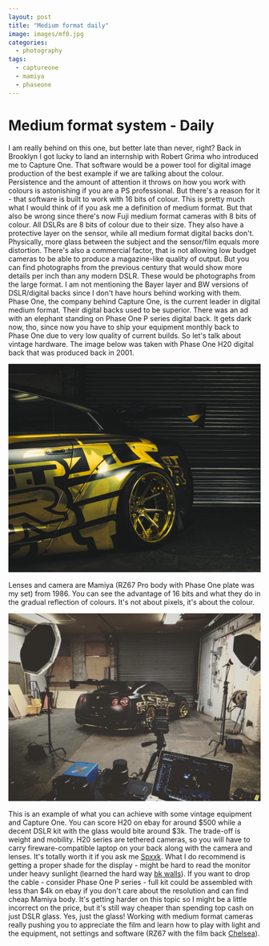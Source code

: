 ```yaml
---
layout: post
title: "Medium format daily"
image: images/mf0.jpg
categories:
  - photography
tags:
  - captureone
  - mamiya
  - phaseone
---
```

# Medium format system - Daily
I am really behind on this one, but better late than never, right? Back in Brooklyn I got lucky to land an internship with Robert Grima who introduced me to Capture One. That software would be a power tool for digital image production of the best example if we are talking about the colour. Persistence and the amount of attention it throws on how you work with colours is astonishing if you are a PS professional. But there's a reason for it - that software is built to work with 16 bits of colour. This is pretty much what I would think of if you ask me a definition of medium format. But that also be wrong since there's now Fuji medium format cameras with 8 bits of colour. All DSLRs are 8 bits of colour due to their size. They also have a protective layer on the sensor, while all medium format digital backs don't. Physically, more glass between the subject and the sensor/film equals more distortion. There's also a commercial factor, that is not allowing low budget cameras to be able to produce a magazine-like quality of output. But you can find photographs from the previous century that would show more details per inch than any modern DSLR. These would be photographs from the large format. I am not mentioning the Bayer layer and BW versions of DSLR/digital backs since I don't have hours behind working with them. Phase One, the company behind Capture One, is the current leader in digital medium format. Their digital backs used to be superior. There was an ad with an elephant standing on Phase One P series digital back. It gets dark now, tho, since now you have to ship your equipment monthly back to Phase One due to very low quality of current builds. So let's talk about vintage hardware. The image below was taken with Phase One H20 digital back that was produced back in 2001. 

![GTR](https://raw.githubusercontent.com/charlesrocket/charlesrocket.github.io/master/images/mf1.jpg)

Lenses and camera are Mamiya (RZ67 Pro body with Phase One plate was my set) from 1986. You can see the advantage of 16 bits and what they do in the gradual reflection of colours. It's not about pixels, it's about the colour. 

![GTR](https://raw.githubusercontent.com/charlesrocket/charlesrocket.github.io/master/images/mf2.png)
 
This is an example of what you can achieve with some vintage equipment and Capture One. You can score H20 on ebay for around $500 while a decent DSLR kit with the glass would bite around $3k. The trade-off is weight and mobility. H20 series are tethered cameras, so you will have to carry fireware-compatible laptop on your back along with the camera and lenses. It's totally worth it if you ask me [Spxxk](https://www.flickr.com/photos/charlesrocket/29239915310). What I do recommend is getting a proper shade for the display - might be hard to read the monitor under heavy sunlight (learned the hard way [bk walls](https://www.flickr.com/photos/charlesrocket/27429428966)). If you want to drop the cable - consider Phase One P series - full kit could be assembled with less than $4k on ebay if you don't care about the resolution and can find cheap Mamiya body. It's getting harder on this topic so I might be a little incorrect on the price, but it's still way cheaper than spending top cash on just DSLR glass. Yes, just the glass! Working with medium format cameras really pushing you to appreciate the film and learn how to play with light and the equipment, not settings and software (RZ67 with the film back [Chelsea](https://www.instagram.com/p/BEMHWo4J7yP/)). 
